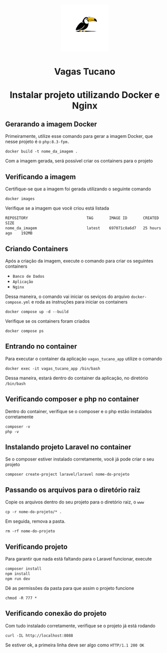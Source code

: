 

# <h1 align="center"><img src="/public/img/logo.png" width="150px"></h1>
# <h1 align="center">Vagas Tucano</h1>


# <p align="center"> Instalar projeto utilizando Docker e Nginx </p>

## Gerarando a imagem Docker

Primeiramente, utilize esse comando para gerar a imagem Docker, que nesse projeto é o `php:8.3-fpm.`

```
docker build -t nome_da_imagem .
```
Com a imagem gerada, será possível criar os containers para o projeto

## Verificando a imagem

Certifique-se que a imagem foi gerada utilizando o seguinte comando

```
docker images
```

Verifique se a imagem que você criou está listada

```
REPOSITORY                          TAG       IMAGE ID       CREATED         SIZE
nome_da_imagem                      latest    697071c8a6d7   25 hours ago    192MB
```

## Criando Containers

Após a criação da imagem, execute o comando para criar os seguintes containers
* `Banco de Dados`
* `Aplicação`
* `Nginx`

Dessa maneira, o comando vai iniciar os seviços do arquivo `docker-compose.yml` e roda as instruções para iniciar os containers

```
docker compose up -d --build
```

Verifique se os containers foram criados

```
docker compose ps
```

## Entrando no container

Para executar o container da aplicação `vagas_tucano_app` utilize o comando

```
docker exec -it vagas_tucano_app /bin/bash
```

Dessa maneira, estará dentro do container da aplicação, no diretório `/bin/bash`

## Verificando composer e php no container

Dentro do container, verifique se o composer e o php estão instalados corretamente

```
composer -v
php -v
```

## Instalando projeto Laravel no container

Se o composer estiver instalado corretamente, você já pode criar o seu projeto

```
composer create-project laravel/laravel nome-do-projeto
```

## Passando os arquivos para o diretório raiz

Copie os arquivos dentro do seu projeto para o diretório raiz, o `www`

```
cp -r nome-do-projeto/* .
```

Em seguida, remova a pasta.

```
rm -rf nome-do-projeto
```

## Verificando projeto

Para garantir que nada está faltando para o Laravel funcionar, execute

```
composer install
npm install
npm run dev
```

Dê as permissões da pasta para que assim o projeto funcione

```
chmod -R 777 *
```

## Verificando conexão do projeto

Com tudo instalado corretamente, verifique se o projeto já está rodando

```
curl -IL http://localhost:8088
```

Se estiver ok, a primeira linha deve ser algo como
`HTTP/1.1 200 OK`
